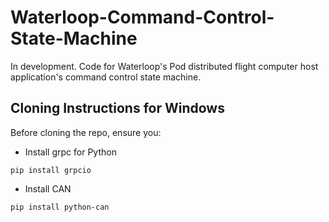 # Waterloop-Command-Control-State-Machine
In development. Code for Waterloop's Pod distributed flight computer host application's command control state machine.

## Cloning Instructions for Windows
Before cloning the repo, ensure you:
- Install grpc for Python
```
pip install grpcio
```
- Install CAN
```
pip install python-can
```
